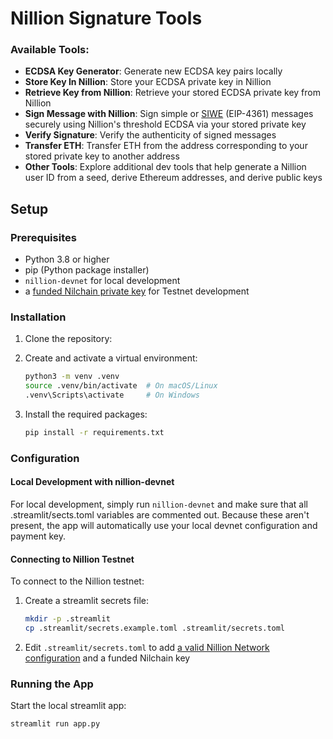 # Nillion Signature Tools

### Available Tools:

- **ECDSA Key Generator**: Generate new ECDSA key pairs locally
- **Store Key In Nillion**: Store your ECDSA private key in Nillion
- **Retrieve Key from Nillion**: Retrieve your stored ECDSA private key from Nillion
- **Sign Message with Nillion**: Sign simple or [SIWE](https://login.xyz/) (EIP-4361) messages securely using Nillion's threshold ECDSA via your stored private key
- **Verify Signature**: Verify the authenticity of signed messages
- **Transfer ETH**: Transfer ETH from the address corresponding to your stored private key to another address
- **Other Tools**: Explore additional dev tools that help generate a Nillion user ID from a seed, derive Ethereum addresses, and derive public keys

## Setup

### Prerequisites

- Python 3.8 or higher
- pip (Python package installer)
- `nillion-devnet` for local development
- a [funded Nilchain private key](https://docs.nillion.com/guide-testnet-faucet) for Testnet development

### Installation

1. Clone the repository:
2. Create and activate a virtual environment:
   ```bash
   python3 -m venv .venv
   source .venv/bin/activate  # On macOS/Linux
   .venv\Scripts\activate     # On Windows
   ```
3. Install the required packages:

   ```bash
   pip install -r requirements.txt
   ```

### Configuration

#### Local Development with nillion-devnet

For local development, simply run `nillion-devnet` and make sure that all .streamlit/sects.toml variables are commented out. Because these aren't present, the app will automatically use your local devnet configuration and payment key.

#### Connecting to Nillion Testnet

To connect to the Nillion testnet:

1. Create a streamlit secrets file:

   ```bash
   mkdir -p .streamlit
   cp .streamlit/secrets.example.toml .streamlit/secrets.toml
   ```

2. Edit `.streamlit/secrets.toml` to add [a valid Nillion Network configuration](https://docs.nillion.com/network-configuration) and a funded Nilchain key

### Running the App

Start the local streamlit app:

```bash
streamlit run app.py
```
